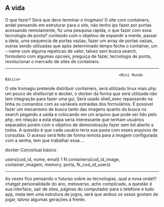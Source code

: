 ## A vida


O que fazer? Será que devo terminar o trogmaiu! O site com containers, andei pensando em estruturar para o site, não tenho ips
fazer por portas acessando remotamente, fiz uma pesquisa rápida, o que fazer com essa tecnologia de ponta? conteúdo com o objetivo
de expandir a mente, passar a ideia, uma sequencia de portas vazias, fazer um array de portas vazias, outras sendo utilizadas que
após determinado tempo feche o container, um --name com alguma repeticao de valor, talvez sem busca search, formulario com algumas 
opcoes, preguiça de fazer, tecnologia de ponta, revolucionar o mercado de sites de containers.

------------------------------------------------------------------------------------------------------------------------------------
                                                        
                                                        <Mini Mundo Básico>
                                                        
O site tromagiu pretende distribuir containers, será utilizado linux mais php um pouco de shellscript e docker, o docker da
forma que será utilizada não tem integração para fazer uma gui. Será usado shell_exec repassando na linha os comandos com as
variáveis extraídas dos formulários. É possível fazer um mecanismo de busca tanto das imagens quanto da busca no search pegando
a saída e colocando em um arquivo que pode ser lido pelo php, em relação a está etapa seria interessante que tenham usuários 
separados porém com o objetivo de demonstração fazer sem bd aberto a todos. A questão é que cada usuário teria sua pasta com esses
arquivos de consultas. O acesso será feito de forma remota para a imagem configurada com a senha, tem que trabalhar essa....

docker    Conceitual básico

users(cod_id, nome, email) 1  <acessam> N containers(cod_id_image, container_imagem, memory, porta, fk_cod_id_users)
  
 ---------------------------------------------------------------------------------------------------------------------------------------------- 

  
  As vezes fico pensando o futurao sobre as tecnologias, qual a nova onda!!! chatgpt personalidade do ano, metaverso, acho complicado, a questão
 é sua interface, sair de sites, páginas do computador para o telefone é tudo app, meta tem uma estrutura de jogos, será que ambos os sexos gostam  de jogar, talvez algumas gerações à frente.
 
